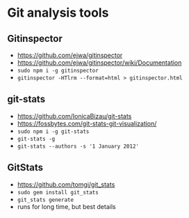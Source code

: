 # Git analysis tools

## Gitinspector
 * https://github.com/ejwa/gitinspector
 * https://github.com/ejwa/gitinspector/wiki/Documentation
 * `sudo npm i -g gitinspector`
 * `gitinspector -HTlrm --format=html > gitinspector.html`

 ## git-stats
 * https://github.com/IonicaBizau/git-stats
 * https://fossbytes.com/git-stats-git-visualization/
 * `sudo npm i -g git-stats`
 * `git-stats -g`
 * `git-stats --authors -s '1 January 2012'`

 ## GitStats
 * https://github.com/tomgi/git_stats
 * `sudo gem install git_stats`
 * `git_stats generate`
 * runs for long time, but best details